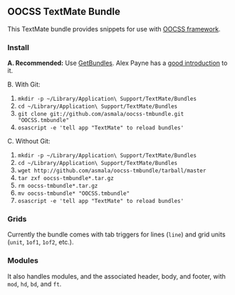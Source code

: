 ## OOCSS TextMate Bundle

This TextMate bundle provides snippets for use with [OOCSS framework](http://wiki.github.com/stubbornella/oocss).

### Install

**A. Recommended:** Use [GetBundles](http://svn.textmate.org/trunk/Review/Bundles/GetBundles.tmbundle/). Alex Payne has a [good introduction](http://al3x.net/2008/12/03/how-i-use-textmate.html) to it.

B. With Git:

1. `mkdir -p ~/Library/Application\ Support/TextMate/Bundles`
2. `cd ~/Library/Application\ Support/TextMate/Bundles`
3. `git clone git://github.com/asmala/oocss-tmbundle.git "OOCSS.tmbundle"`
4. `osascript -e 'tell app "TextMate" to reload bundles'`

C. Without Git:

1. `mkdir -p ~/Library/Application\ Support/TextMate/Bundles`
2. `cd ~/Library/Application\ Support/TextMate/Bundles`
3. `wget http://github.com/asmala/oocss-tmbundle/tarball/master`
4. `tar zxf oocss-tmbundle*.tar.gz`
5. `rm oocss-tmbundle*.tar.gz`
6. `mv oocss-tmbundle* "OOCSS.tmbundle"`
7. `osascript -e 'tell app "TextMate" to reload bundles'`

### Grids

Currently the bundle comes with tab triggers for lines (`line`) and grid units (`unit`, `1of1`, `1of2`, etc.).

### Modules

It also handles modules, and the associated header, body, and footer, with `mod`, `hd`, `bd`, and `ft`.